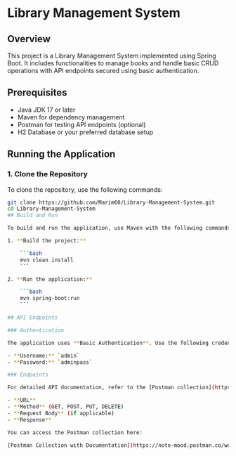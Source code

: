# Library Management System

## Overview
This project is a Library Management System implemented using Spring Boot. It includes functionalities to manage books and handle basic CRUD operations with API endpoints secured using basic authentication.

## Prerequisites
- Java JDK 17 or later
- Maven for dependency management
- Postman for testing API endpoints (optional)
- H2 Database or your preferred database setup

## Running the Application

### 1. Clone the Repository


To clone the repository, use the following commands:

```bash
git clone https://github.com/Marim60/Library-Management-System.git
cd Library-Management-System
## Build and Run

To build and run the application, use Maven with the following commands:

1. **Build the project:**

    ```bash
    mvn clean install
    ```

2. **Run the application:**

    ```bash
    mvn spring-boot:run
    ```

## API Endpoints

### Authentication

The application uses **Basic Authentication**. Use the following credentials to authenticate:

- **Username:** `admin`
- **Password:** `adminpass`

### Endpoints

For detailed API documentation, refer to the [Postman collection](https://note-mood.postman.co/workspace/Global~129e7d65-cfa6-4456-864e-350351321515/collection/34400135-0eb034de-4685-4d09-a556-1a67a11f501f?action=share&creator=34400135). This collection includes comprehensive details for each endpoint, such as:

- **URL**
- **Method** (GET, POST, PUT, DELETE)
- **Request Body** (if applicable)
- **Response**

You can access the Postman collection here:

[Postman Collection with Documentation](https://note-mood.postman.co/workspace/Global~129e7d65-cfa6-4456-864e-350351321515/collection/34400135-0eb034de-4685-4d09-a556-1a67a11f501f?action=share&creator=34400135)

